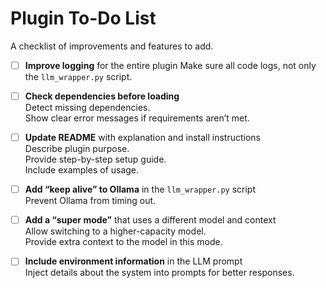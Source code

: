 # Plugin To-Do List

A checklist of improvements and features to add.

- [ ] **Improve logging** for the entire plugin
  Make sure all code logs, not  only the `llm_wrapper.py` script.

- [ ] **Check dependencies before loading**  
  Detect missing dependencies.  
  Show clear error messages if requirements aren’t met.

- [ ] **Update README** with explanation and install instructions  
  Describe plugin purpose.  
  Provide step-by-step setup guide.  
  Include examples of usage.

- [ ] **Add “keep alive” to Ollama** in the `llm_wrapper.py` script  
  Prevent Ollama from timing out.  

- [ ] **Add a “super mode”** that uses a different model and context  
  Allow switching to a higher-capacity model.  
  Provide extra context to the model in this mode.

- [ ] **Include environment information** in the LLM prompt  
  Inject details about the system into prompts for better responses.

